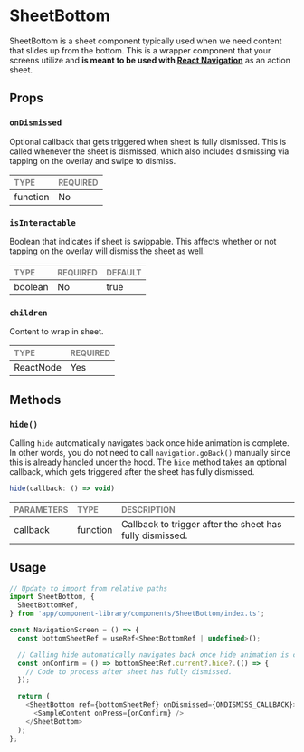 # SheetBottom

SheetBottom is a sheet component typically used when we need content that slides up from the bottom. This is a wrapper component that your screens utilize and **is meant to be used with [React Navigation](https://reactnavigation.org/)** as an action sheet.

## Props

### `onDismissed`

Optional callback that gets triggered when sheet is fully dismissed. This is called whenever the sheet is dismissed, which also includes dismissing via tapping on the overlay and swipe to dismiss.

| <span style="color:gray;font-size:14px">TYPE</span> | <span style="color:gray;font-size:14px">REQUIRED</span> |
| :-------------------------------------------------- | :------------------------------------------------------ |
| function                                            | No                                                      |

### `isInteractable`

Boolean that indicates if sheet is swippable. This affects whether or not tapping on the overlay will dismiss the sheet as well.

| <span style="color:gray;font-size:14px">TYPE</span> | <span style="color:gray;font-size:14px">REQUIRED</span> | <span style="color:gray;font-size:14px">DEFAULT</span> |
| :-------------------------------------------------- | :------------------------------------------------------ | :----------------------------------------------------- |
| boolean                                             | No                                                      | true                                                   |

### `children`

Content to wrap in sheet.

| <span style="color:gray;font-size:14px">TYPE</span> | <span style="color:gray;font-size:14px">REQUIRED</span> |
| :-------------------------------------------------- | :------------------------------------------------------ |
| ReactNode                                           | Yes                                                     |

## Methods

### `hide()`

Calling `hide` automatically navigates back once hide animation is complete. In other words, you do not need to call `navigation.goBack()` manually since this is already handled under the hood. The `hide` method takes an optional callback, which gets triggered after the sheet has fully dismissed.

```javascript
hide(callback: () => void)
```

| <span style="color:gray;font-size:14px">PARAMETERS</span> | <span style="color:gray;font-size:14px">TYPE</span> | <span style="color:gray;font-size:14px">DESCRIPTION</span> |
| :-------------------------------------------------------- | :-------------------------------------------------- | :--------------------------------------------------------- |
| callback                                                  | function                                            | Callback to trigger after the sheet has fully dismissed.   |

## Usage

```javascript
// Update to import from relative paths
import SheetBottom, {
  SheetBottomRef,
} from 'app/component-library/components/SheetBottom/index.ts';

const NavigationScreen = () => {
  const bottomSheetRef = useRef<SheetBottomRef | undefined>();

  // Calling hide automatically navigates back once hide animation is complete. Hide takes an optional callback, which gets triggered after the sheet has fully dismissed.
  const onConfirm = () => bottomSheetRef.current?.hide?.(() => {
    // Code to process after sheet has fully dismissed.
  });

  return (
    <SheetBottom ref={bottomSheetRef} onDismissed={ONDISMISS_CALLBACK}>
      <SampleContent onPress={onConfirm} />
    </SheetBottom>
  );
};
```
